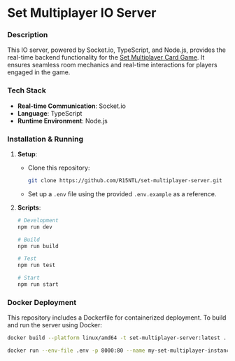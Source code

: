 # Set Multiplayer IO Server

### Description
This IO server, powered by Socket.io, TypeScript, and Node.js, provides the real-time backend functionality for the [Set Multiplayer Card Game](https://github.com/R15NTL/set-multiplayer-next). It ensures seamless room mechanics and real-time interactions for players engaged in the game.

### Tech Stack
- **Real-time Communication**: Socket.io
- **Language**: TypeScript
- **Runtime Environment**: Node.js

### Installation & Running

1. **Setup**:
    - Clone this repository:
        ```bash
        git clone https://github.com/R15NTL/set-multiplayer-server.git
        ```
    - Set up a `.env` file using the provided `.env.example` as a reference.

2. **Scripts**:
    ```bash
    # Development
    npm run dev

    # Build
    npm run build

    # Test
    npm run test

    # Start
    npm run start
    ```

### Docker Deployment
This repository includes a Dockerfile for containerized deployment. To build and run the server using Docker:

```bash
docker build --platform linux/amd64 -t set-multiplayer-server:latest .

docker run --env-file .env -p 8000:80 --name my-set-multiplayer-instance set-multiplayer-server:latest
```

